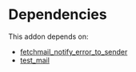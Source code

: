 # Dependencies

This addon depends on:

- [fetchmail_notify_error_to_sender](https://github.com/bringout/oca-technical)
- [test_mail](https://github.com/bringout/oca-ocb-test/tree/87c5544aa868db7ba2f5f2156bc436a62b6a6bbb/odoo-bringout-oca-ocb-test_mail)

